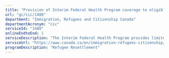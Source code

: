 ```yaml
---
title: "Provision of Interim Federal Health Program coverage to eligible beneficiaries"
url: "gc/cic/1480"
department: "Immigration, Refugees and Citizenship Canada"
departmentAcronym: "cic"
serviceId: "1480"
onlineEndtoEnd: 1
serviceDescription: "The Interim Federal Health Program provides limited, temporary coverage of health-care benefits to eligible beneficiaries, such as resettled refugees and refugee claimants. Interim Federal Health Program coverage is issued to eligible beneficiaries by Immigration, Refugees and Citizenship Canada or the Canada Border Services Agency."
serviceUrl: "https://www.canada.ca/en/immigration-refugees-citizenship/services/refugees/help-within-canada/health-care.html"
programDescription: "Refugee Resettlement"
---
```

